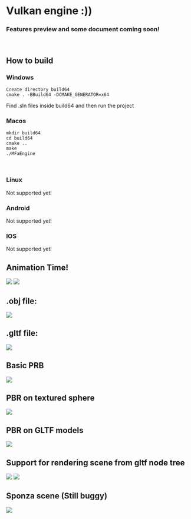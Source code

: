 # Vulkan engine :))
### Features preview and some document coming soon!

<br/>

## How to build
### Windows
```
Create directory build64
cmake . -BBuild64 -DCMAKE_GENERATOR=x64
```
Find .sln files inside build64 and then run the project
<br/>

### Macos
```
mkdir build64
cd build64
cmake ..
make
./MFaEngine
```
<br/>

### Linux
Not supported yet!
<br/>

### Android
Not supported yet!
<br/>

### IOS
Not supported yet!
<br/>

## Animation Time!
<img src="examples/warcraft-animation.gif">

<img src="examples/mandalorian-animation.gif">

<br>

## .obj file:
<img src="examples/viking_house.gif">

<br>

## .gltf file:
<img src="examples/car.gif">

<br>

## Basic PRB
<img src="examples/pbr.gif">

<br>

## PBR on textured sphere
<img src="examples/pbr-sphere.gif">

<br>

## PBR on GLTF models
<img src="examples/pbr-car.gif"/>

<br>

## Support for rendering scene from gltf node tree
<img src="examples/gunship.gif"/>
<img src="examples/pilot-helmet.gif"/>

<br>

## Sponza scene (Still buggy)
<img src="examples/sponza-scene.gif"/>